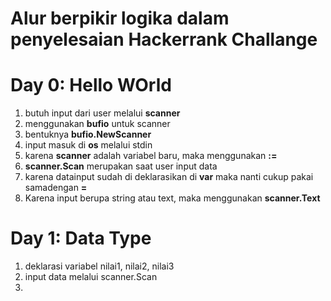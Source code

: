 # Alur berpikir logika dalam penyelesaian Hackerrank Challange

# Day 0: Hello WOrld
1. butuh input dari user melalui __scanner__
2. menggunakan __bufio__ untuk scanner
3. bentuknya __bufio.NewScanner__
4. input masuk di __os__ melalui stdin
5. karena __scanner__ adalah variabel baru, maka menggunakan __:=__
6. __scanner.Scan__ merupakan saat user input data
7. karena datainput sudah di deklarasikan di __var__ maka nanti cukup pakai samadengan __=__
8. Karena input berupa string atau text, maka menggunakan __scanner.Text__

# Day 1: Data Type
1. deklarasi variabel nilai1, nilai2, nilai3
2. input data melalui scanner.Scan
3. 
